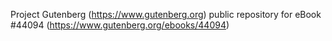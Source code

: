 Project Gutenberg (https://www.gutenberg.org) public repository for eBook #44094 (https://www.gutenberg.org/ebooks/44094)
